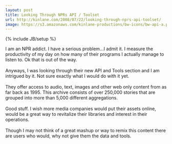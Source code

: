```yaml
---
layout: post
title: Looking Through NPRs API / Toolset
url: http://kinlane.com/2008/07/22/looking-through-nprs-api-toolset/
image: https://s3.amazonaws.com/kinlane-productions/bw-icons/bw-api-a.png
---
```

{% include JB/setup %}
<p>
     I am an NPR addict. I have a serious problem...I admit it. I measure the productivity of my day on how many of their programs I actually manage to listen to. Ok that is out of the way.
     <br />
     <br />
     Anyways, I was looking through their new API and Tools section and I am intrigued by it. Not sure exactly what I would do with it yet.
     <br />
     <br />
     They offer access to audio, text, images and other web only content from as far back as 1995. This archive consists of over 250,000 stories that are grouped into more than 5,000 different aggregations.
     <br />
     <br />
     Good stuff. I wish more media companies would put their assets online, would be a great way to revitalize their libraries and interest in their operations.
     <br />
     <br />
     Though I may not think of a great mashup or way to remix this content there are users who would, why not give them the data and tools.
</p>